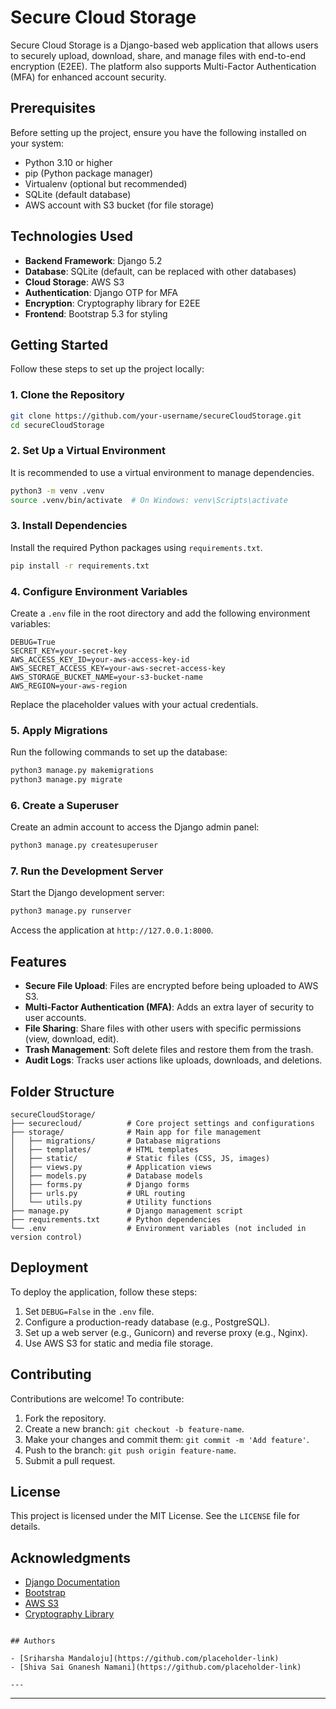 # Secure Cloud Storage

Secure Cloud Storage is a Django-based web application that allows users to securely upload, download, share, and manage files with end-to-end encryption (E2EE). The platform also supports Multi-Factor Authentication (MFA) for enhanced account security.

## Prerequisites

Before setting up the project, ensure you have the following installed on your system:

- Python 3.10 or higher
- pip (Python package manager)
- Virtualenv (optional but recommended)
- SQLite (default database)
- AWS account with S3 bucket (for file storage)

## Technologies Used

- **Backend Framework**: Django 5.2
- **Database**: SQLite (default, can be replaced with other databases)
- **Cloud Storage**: AWS S3
- **Authentication**: Django OTP for MFA
- **Encryption**: Cryptography library for E2EE
- **Frontend**: Bootstrap 5.3 for styling

## Getting Started

Follow these steps to set up the project locally:

### 1. Clone the Repository

```bash
git clone https://github.com/your-username/secureCloudStorage.git
cd secureCloudStorage

```

### 2. Set Up a Virtual Environment

It is recommended to use a virtual environment to manage dependencies.

```bash
python3 -m venv .venv
source .venv/bin/activate  # On Windows: venv\Scripts\activate
```

### 3. Install Dependencies

Install the required Python packages using `requirements.txt`.

```bash
pip install -r requirements.txt
```

### 4. Configure Environment Variables

Create a `.env` file in the root directory and add the following environment variables:

```env
DEBUG=True
SECRET_KEY=your-secret-key
AWS_ACCESS_KEY_ID=your-aws-access-key-id
AWS_SECRET_ACCESS_KEY=your-aws-secret-access-key
AWS_STORAGE_BUCKET_NAME=your-s3-bucket-name
AWS_REGION=your-aws-region
```

Replace the placeholder values with your actual credentials.

### 5. Apply Migrations

Run the following commands to set up the database:

```bash
python3 manage.py makemigrations
python3 manage.py migrate
```

### 6. Create a Superuser

Create an admin account to access the Django admin panel:

```bash
python3 manage.py createsuperuser
```

### 7. Run the Development Server

Start the Django development server:

```bash
python3 manage.py runserver
```

Access the application at `http://127.0.0.1:8000`.

## Features

- **Secure File Upload**: Files are encrypted before being uploaded to AWS S3.
- **Multi-Factor Authentication (MFA)**: Adds an extra layer of security to user accounts.
- **File Sharing**: Share files with other users with specific permissions (view, download, edit).
- **Trash Management**: Soft delete files and restore them from the trash.
- **Audit Logs**: Tracks user actions like uploads, downloads, and deletions.

## Folder Structure

```
secureCloudStorage/
├── securecloud/          # Core project settings and configurations
├── storage/              # Main app for file management
│   ├── migrations/       # Database migrations
│   ├── templates/        # HTML templates
│   ├── static/           # Static files (CSS, JS, images)
│   ├── views.py          # Application views
│   ├── models.py         # Database models
│   ├── forms.py          # Django forms
│   ├── urls.py           # URL routing
│   └── utils.py          # Utility functions
├── manage.py             # Django management script
├── requirements.txt      # Python dependencies
└── .env                  # Environment variables (not included in version control)
```

## Deployment

To deploy the application, follow these steps:

1. Set `DEBUG=False` in the `.env` file.
2. Configure a production-ready database (e.g., PostgreSQL).
3. Set up a web server (e.g., Gunicorn) and reverse proxy (e.g., Nginx).
4. Use AWS S3 for static and media file storage.

## Contributing

Contributions are welcome! To contribute:

1. Fork the repository.
2. Create a new branch: `git checkout -b feature-name`.
3. Make your changes and commit them: `git commit -m 'Add feature'`.
4. Push to the branch: `git push origin feature-name`.
5. Submit a pull request.

## License

This project is licensed under the MIT License. See the `LICENSE` file for details.

## Acknowledgments

- [Django Documentation](https://docs.djangoproject.com/)
- [Bootstrap](https://getbootstrap.com/)
- [AWS S3](https://aws.amazon.com/s3/)
- [Cryptography Library](https://cryptography.io/)

```

## Authors

- [Sriharsha Mandaloju](https://github.com/placeholder-link)
- [Shiva Sai Gnanesh Namani](https://github.com/placeholder-link)

---
```


---
````
